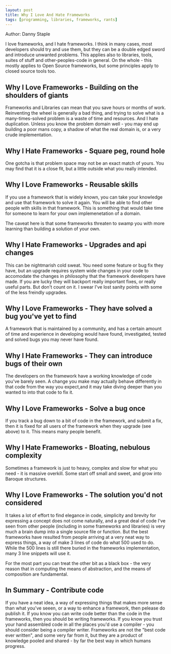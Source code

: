 ```yaml
---
layout: post
title: Why I Love And Hate Frameworks
tags: [programming, libraries, frameworks, rants]
---
```

Author: Danny Staple

I love frameworks, and I hate frameworks. I think in many cases, most developers should try and use them, but they can be a double edged sword and introduce unwanted problems. This applies also to libraries, tools, suites of stuff and other-peoples-code in general. On the whole - this mostly applies to Open Source frameworks, but some principles apply to closed source tools too.

## Why I Love Frameworks - Building on the shoulders of giants

Frameworks and Libraries can mean that you save hours or months of work. Reinventing the wheel is generally a bad thing, and trying to solve what is a many-times-solved problem is a waste of time and resources. And I hate duplication. Unless you know the problem domain well - you may end up building a poor mans copy, a shadow of what the real domain is, or a very crude implementation.

## Why I Hate Frameworks - Square peg, round hole

One gotcha is that problem space may not be an exact match of yours. You may find that it is a close fit, but a little outside what you really intended.

## Why I Love Frameworks - Reusable skills

If you use a framework that is widely known, you can take your knowledge and use that framework to solve it again. You will be able to find other people with skills in that framework. This is something that would take time for someone to learn for your own implemenetation of a domain.

The caveat here is that some frameworks threaten to swamp you with more learning than building a solution of your own. 

## Why I Hate Frameworks - Upgrades and api changes

This can be nightmarish cold sweat. You need some feature or bug fix they have, but an upgrade requires system wide changes in your code to accomodate the changes in philosophy that the framework developers have made. If you are lucky they will backport really important fixes, or really useful parts. But don't count on it. I swear I've lost sanity points with some of the less freindly upgrades.

## Why I Love Frameworks - They have solved a bug you've yet to find

A framework that is maintained by a community, and has a certain amount of time and experience in developing would have found, investigated, tested and solved bugs you may never have found. 

## Why I Hate Frameworks - They can introduce bugs of their own

The developers on the framework have a working knowledge of code you've barely seen. A change you make may actually behave differently in that code from the way you expect,and it may take diving deeper than you wanted to into that code to fix it.

## Why I Love Frameworks - Solve a bug once

If you track a bug down to a bit of code in the framework, and submit a fix, then it is fixed for all users of the framework when they upgrade (see above) to it. This means many people benefit.

## Why I Hate Frameworks -  Bloating, nebulous complexity

Sometimes a framework is just to heavy, complex and slow for what you need - it is massive overkill. Some start off small and sweet, and grow into Baroque structures. 

## Why I Love Frameworks - The solution you'd not considered

It takes a lot of effort to find elegance in code, simplicity and brevity for expressing a concept does not come naturally, and a great deal of code I've seen from other people (including in some frameworks and libraries) is very much a brain dump into a single source file or function. But the best frameworks have resulted from people arriving at a very neat way to express things, a way of make 3 lines of code do what 500 used to do. While the 500 lines is still there buried in the frameworks implementation, many 3 line snippets will use it. 

For the most part you can treat the other bit as a black box - the very reason that in computing the means of abstraction, and the means of composition are fundamental.

## In Summary - Contribute code

If you have a neat idea, a way of expressing things that makes more sense than what you've seeen, or a way to enhance a framework, then pelease do publish it. If you know you can write code better than the code in the frameworks, then you should be writing frameworks. If you know you trust your hand assembled code in all the places you'd use a compiler - you should consider being a compiler writer. Frameworks are not the "best code ever written", and some very far from it, but they are a product of knowledge pooled and shared - by far the best way in which humans progress.
